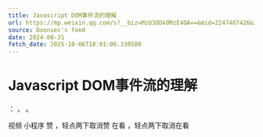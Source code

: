 ```yaml
---
title: Javascript DOM事件流的理解
url: https://mp.weixin.qq.com/s?__biz=MzU3ODk0MzE4OA==&mid=2247487426&idx=3&sn=f16c931eaa59d956bec6df2746afc6ba
source: Doonsec's feed
date: 2024-08-31
fetch_date: 2025-10-06T18:01:06.330500
---
```


# Javascript DOM事件流的理解

：
，
。

视频
小程序
赞
，轻点两下取消赞
在看
，轻点两下取消在看